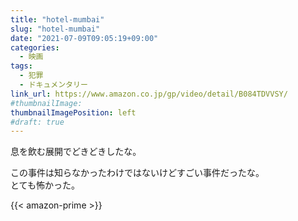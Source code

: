 ```yaml
---
title: "hotel-mumbai"
slug: "hotel-mumbai"
date: "2021-07-09T09:05:19+09:00"
categories:
  - 映画
tags:
  - 犯罪
  - ドキュメンタリー
link_url: https://www.amazon.co.jp/gp/video/detail/B084TDVVSY/
#thumbnailImage:
thumbnailImagePosition: left
#draft: true
---
```

息を飲む展開でどきどきしたな。
<!--more-->
この事件は知らなかったわけではないけどすごい事件だったな。  
とても怖かった。

{{< amazon-prime >}}
